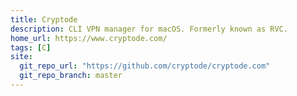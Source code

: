 ```yaml
---
title: Cryptode
description: CLI VPN manager for macOS. Formerly known as RVC.
home_url: https://www.cryptode.com/
tags: [C]
site:
  git_repo_url: "https://github.com/cryptode/cryptode.com"
  git_repo_branch: master
---
```

